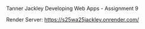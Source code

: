Tanner Jackley 
Developing Web Apps - Assignment 9

Render Server: https://s25wa25jackley.onrender.com/